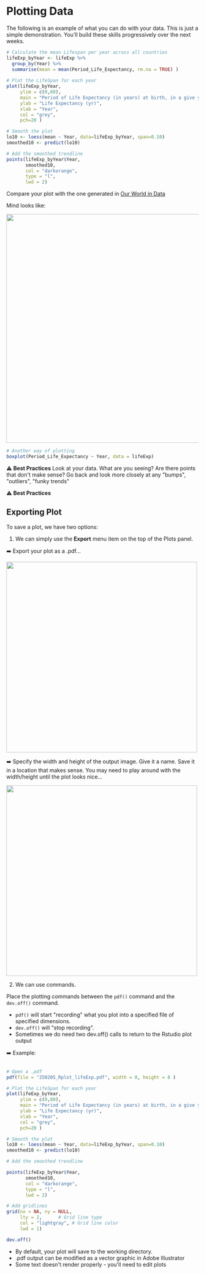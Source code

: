 # Plotting Data 


The following is an example of what you can do with your data. This is just a simple demonstration. You'll build these skills progressively over the next weeks.



```r
# Calculate the mean Lifespan per year across all countries
lifeExp_byYear <- lifeExp %>%
  group_by(Year) %>%
  summarise(mean = mean(Period_Life_Expectancy, rm.na = TRUE) )
  
# Plot the LifeSpan for each year
plot(lifeExp_byYear, 
     ylim = c(0,80),
     main = "Period of Life Expectancy (in years) at birth, in a give year",
     ylab = "Life Expectancy (yr)", 
     xlab = "Year", 
     col = "grey", 
     pch=20 )

# Smooth the plot
lo10 <- loess(mean ~ Year, data=lifeExp_byYear, span=0.10)
smoothed10 <- predict(lo10) 

# Add the smoothed trendline
points(lifeExp_byYear$Year, 
       smoothed10, 
       col = "darkorange", 
       type = "l", 
       lwd = 2)

```

Compare your plot with the one generated in [Our World in Data](https://ourworldindata.org/data-insights/global-average-life-expectancy-has-more-than-doubled-since-1900)

Mind looks like:

<img src="webContent/Screenshot 2025-02-05 at 8.32.43 AM.png" width="600">



```r
# Another way of plotting
boxplot(Period_Life_Expectancy ~ Year, data = lifeExp)
```

⚠️ **Best Practices** Look at your data. What are you seeing? Are there points that don't make sense? Go back and look more closely at any "bumps", "outliers", "funky trends"

⚠️ **Best Practices** 

## Exporting Plot

To save a plot, we have two options:

  1. We can simply use the **Export** menu item on the top of the Plots panel. 

➡️ Export your plot as a .pdf...

<img src="webContent/Screenshot 2025-02-05 at 8.41.25 AM.png" width="500">

➡️ Specify the width and height of the output image. Give it a name. Save it in a location that makes sense. You may need to play around with the width/height until the plot looks nice...

<img src="webContent/Screenshot 2025-02-05 at 8.46.31 AM.png" width="500">

  2. We can use commands. 
  
Place the plotting commands between the `pdf()` command and the `dev.off()` command. 

  * `pdf()` will start "recording" what you plot into a specified file of specified dimensions.
  * `dev.off()` will "stop recording".
  * Sometimes we do need two dev.off() calls to return to the Rstudio plot output
  
➡️ Example: 

```r

# Open a .pdf
pdf(file = "250205_Rplot_lifeExp.pdf", width = 8, height = 8 )

# Plot the LifeSpan for each year
plot(lifeExp_byYear, 
     ylim = c(0,80),
     main = "Period of Life Expectancy (in years) at birth, in a give year",
     ylab = "Life Expectancy (yr)", 
     xlab = "Year", 
     col = "grey", 
     pch=20 )

# Smooth the plot
lo10 <- loess(mean ~ Year, data=lifeExp_byYear, span=0.10)
smoothed10 <- predict(lo10) 

# Add the smoothed trendline

points(lifeExp_byYear$Year, 
       smoothed10, 
       col = "darkorange", 
       type = "l", 
       lwd = 2)

# Add gridlines
grid(nx = NA, ny = NULL,
     lty = 2,      # Grid line type
     col = "lightgray", # Grid line color
     lwd = 1)  

dev.off()

```

  * By default, your plot will save to the working directory. 
  * .pdf output can be modified as a vector graphic in Adobe Illustrator
  * Some text doesn't render properly - you'll need to edit plots
